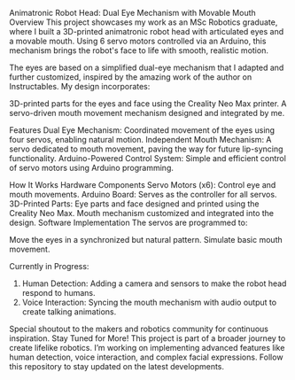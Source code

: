 Animatronic Robot Head: Dual Eye Mechanism with Movable Mouth
Overview
This project showcases my work as an MSc Robotics graduate, where I built a 3D-printed animatronic robot head with articulated eyes and a movable mouth. Using 6 servo motors controlled via an Arduino, this mechanism brings the robot's face to life with smooth, realistic motion.

The eyes are based on a simplified dual-eye mechanism that I adapted and further customized, inspired by the amazing work of the author on Instructables. My design incorporates:

3D-printed parts for the eyes and face using the Creality Neo Max printer.
A servo-driven mouth movement mechanism designed and integrated by me.

Features
Dual Eye Mechanism:
Coordinated movement of the eyes using four servos, enabling natural motion.
Independent Mouth Mechanism:
A servo dedicated to mouth movement, paving the way for future lip-syncing functionality.
Arduino-Powered Control System:
Simple and efficient control of servo motors using Arduino programming.

How It Works
Hardware Components
Servo Motors (x6): Control eye and mouth movements.
Arduino Board: Serves as the controller for all servos.
3D-Printed Parts:
Eye parts and face designed and printed using the Creality Neo Max.
Mouth mechanism customized and integrated into the design.
Software Implementation
The servos are programmed to:

Move the eyes in a synchronized but natural pattern.
Simulate basic mouth movement.

Currently in Progress:
1) Human Detection:
Adding a camera and sensors to make the robot head respond to humans.
2) Voice Interaction:
Syncing the mouth mechanism with audio output to create talking animations.


Special shoutout to the makers and robotics community for continuous inspiration.
Stay Tuned for More!
This project is part of a broader journey to create lifelike robotics. I’m working on implementing advanced features like human detection, voice interaction, and complex facial expressions. Follow this repository to stay updated on the latest developments.
